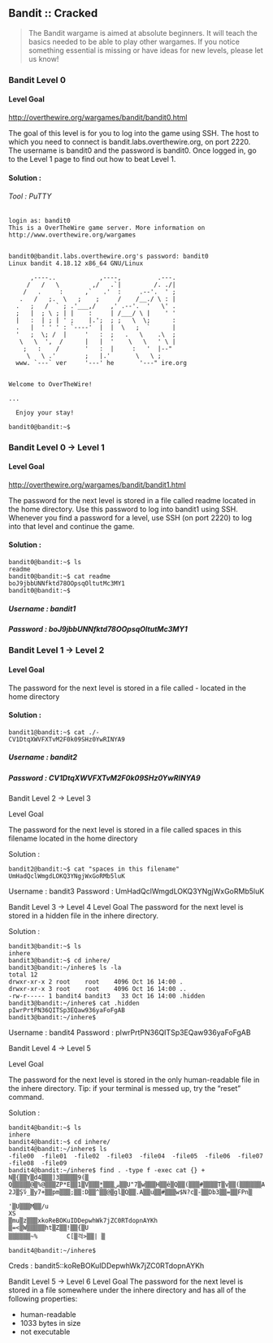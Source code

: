 ## Bandit :: Cracked

> The Bandit wargame is aimed at absolute beginners. It will teach the basics needed to be able to play other wargames. If you notice something essential is missing or have ideas for new levels, please let us know!

### Bandit Level 0

#### Level Goal
http://overthewire.org/wargames/bandit/bandit0.html


The goal of this level is for you to log into the game using SSH. The host to which you need to connect is bandit.labs.overthewire.org, on port 2220. The username is bandit0 and the password is bandit0. Once logged in, go to the Level 1 page to find out how to beat Level 1.

#### Solution :

###### Tool : PuTTY

```
login as: bandit0
This is a OverTheWire game server. More information on http://www.overthewire.org/wargames


bandit0@bandit.labs.overthewire.org's password: bandit0
Linux bandit 4.18.12 x86_64 GNU/Linux

      ,----..            ,----,          .---.
     /   /   \         ,/   .`|         /. ./|
    /   .     :      ,`   .'  :     .--'.  ' ;
   .   /   ;.  \   ;    ;     /    /__./ \ : |
  .   ;   /  ` ; .'___,/    ,' .--'.  '   \' .
  ;   |  ; \ ; | |    :     | /___/ \ |    ' '
  |   :  | ; | ' ;    |.';  ; ;   \  \;      :
  .   |  ' ' ' : `----'  |  |  \   ;  `      |
  '   ;  \; /  |     '   :  ;   .   \    .\  ;
   \   \  ',  /      |   |  '    \   \   ' \ |
    ;   :    /       '   :  |     :   '  |--"
     \   \ .'        ;   |.'       \   \ ;
  www. `---` ver     '---' he       '---" ire.org


Welcome to OverTheWire!

...

  Enjoy your stay!

bandit0@bandit:~$

```

### Bandit Level 0 → Level 1

#### Level Goal
http://overthewire.org/wargames/bandit/bandit1.html

The password for the next level is stored in a file called readme located in the home directory. Use this password to log into bandit1 using SSH. Whenever you find a password for a level, use SSH (on port 2220) to log into that level and continue the game.

#### Solution :

```
bandit0@bandit:~$ ls
readme
bandit0@bandit:~$ cat readme
boJ9jbbUNNfktd78OOpsqOltutMc3MY1
bandit0@bandit:~$
```

##### Username : bandit1
##### Password : boJ9jbbUNNfktd78OOpsqOltutMc3MY1

### Bandit Level 1 → Level 2

#### Level Goal

The password for the next level is stored in a file called - located in the home directory

#### Solution :

```
bandit1@bandit:~$ cat ./-
CV1DtqXWVFXTvM2F0k09SHz0YwRINYA9
```
##### Username : bandit2
##### Password : CV1DtqXWVFXTvM2F0k09SHz0YwRINYA9


Bandit Level 2 → Level 3

Level Goal

The password for the next level is stored in a file called spaces in this filename located in the home directory

Solution :

```
bandit2@bandit:~$ cat "spaces in this filename"
UmHadQclWmgdLOKQ3YNgjWxGoRMb5luK
```

Username : bandit3
Password : UmHadQclWmgdLOKQ3YNgjWxGoRMb5luK

Bandit Level 3 → Level 4
Level Goal
The password for the next level is stored in a hidden file in the inhere directory.

Solution :

```
bandit3@bandit:~$ ls
inhere
bandit3@bandit:~$ cd inhere/
bandit3@bandit:~/inhere$ ls -la
total 12
drwxr-xr-x 2 root    root    4096 Oct 16 14:00 .
drwxr-xr-x 3 root    root    4096 Oct 16 14:00 ..
-rw-r----- 1 bandit4 bandit3   33 Oct 16 14:00 .hidden
bandit3@bandit:~/inhere$ cat .hidden
pIwrPrtPN36QITSp3EQaw936yaFoFgAB
bandit3@bandit:~/inhere$
```
Username : bandit4
Password : pIwrPrtPN36QITSp3EQaw936yaFoFgAB

Bandit Level 4 → Level 5

Level Goal

The password for the next level is stored in the only human-readable file in the inhere directory. Tip: if your terminal is messed up, try the “reset” command.

Solution : 

```
bandit4@bandit:~$ ls
inhere
bandit4@bandit:~$ cd inhere/
bandit4@bandit:~/inhere$ ls
-file00  -file01  -file02  -file03  -file04  -file05  -file06  -file07  -file08  -file09
bandit4@bandit:~/inhere$ find . -type f -exec cat {} +
N▒{▒▒Y▒d4▒▒▒]3▒▒▒▒▒9(▒
Q▒▒▒▒▒@▒%@▒▒▒ZP*E▒▒1▒V▒▒▒̫*▒▒▒ۻ▒▒U"7▒w▒▒▒H▒▒ê▒Q▒▒(▒▒▒#▒▒▒▒T▒v▒▒(▒ִ▒▒▒▒▒A*▒
2J▒Ş؇_▒y7+▒▒pm▒▒▒;▒▒:D▒▒^▒▒@▒gl▒Q▒▒.A▒▒u▒▒#▒▒▒w$N?c▒-▒▒Db3▒▒=▒▒FPn▒
                                                                   '▒U▒▒▒M▒▒/u
XS
▒mu▒z▒▒▒хkoReBOKuIDDepwhWk7jZC0RTdopnAYKh
▒=<▒W▒▒▒▒▒ht▒Z▒▒!▒▒{▒U
▒▒▒▒▒▒~%        C[▒걱>▒▒| ▒

bandit4@bandit:~/inhere$
```

Creds : bandit5::koReBOKuIDDepwhWk7jZC0RTdopnAYKh


Bandit Level 5 → Level 6
Level Goal
The password for the next level is stored in a file somewhere under the inhere directory and has all of the following properties:

- human-readable
- 1033 bytes in size
- not executable



